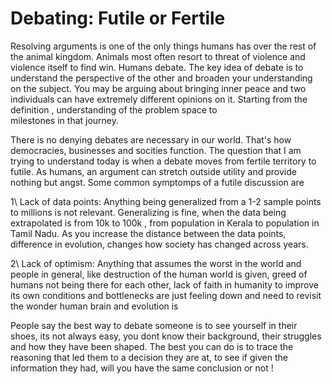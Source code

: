 # Debating: Futile or Fertile 

Resolving arguments is one of the only things humans has over the rest of the animal kingdom. Animals most often resort to threat of violence and violence itself 
to find win. Humans debate. The key idea of debate is to understand the perspective of the other and broaden your understanding on the subject. You may be arguing 
about bringing inner peace and two individuals can have extremely different opinions on it. Starting from the definition , understanding of the problem space to  
milestones in that journey. 

There is no denying debates are necessary in our world. That's how democracies, businesses and socities function. 
The question that I am trying to understand today is when a debate moves from fertile territory to futile. As humans, an argument can stretch outside utility and 
provide nothing but angst. Some common symptomps of a futile discussion are

1\ Lack of data points: Anything being generalized from a 1-2 sample points to millions is not relevant. Generalizing is fine, when the data being extrapolated is 
from 10k to 100k , from population in Kerala to population in Tamil Nadu. As you increase the distance between the data points, difference in evolution, changes how society
has changed across years.

2\ Lack of optimism: Anything that assumes the worst in the world and people in general, like destruction of the human world is given, greed of humans not being there
for each other, lack of faith in humanity to improve its own conditions and bottlenecks are just feeling down and need to revisit the wonder human brain and evolution is

People say the best way to debate someone is to see yourself in their shoes, its not always easy, you dont know their background, their struggles and how they have been 
shaped. The best you can do is to trace the reasoning that led them to a decision they are at, to see if given the information they
had,  will you have the same conclusion or not ! 
